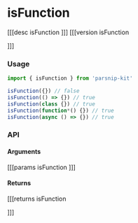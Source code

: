 # isFunction
[[[desc isFunction
]]]
[[[version isFunction
  
]]]
### Usage

```ts
import { isFunction } from 'parsnip-kit'

isFunction({}) // false
isFunction(() => {}) // true
isFunction(class {}) // true
isFunction(function*() {}) // true
isFunction(async () => {}) // true
```


### API

#### Arguments
[[[params isFunction
]]]
#### Returns
[[[returns isFunction

]]]
